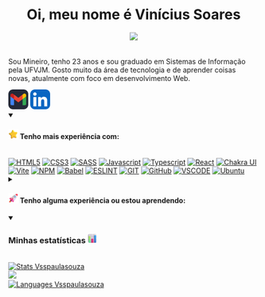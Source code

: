 <h1 align="center">Oi, meu nome é Vinícius Soares</h1>

<div align="center">  
  <img  src="https://c.tenor.com/whgQwNlVvNkAAAAi/xero-code.gif" width='400'/>
</div>

<div>
  <br/>
  <p>Sou Mineiro, tenho 23 anos e sou graduado em Sistemas de Informação pela UFVJM. Gosto muito da área de tecnologia e de aprender coisas novas, atualmente com foco em desenvolvimento Web. </p>
</div>

<div> 
  <a href="mailto:vsspaulasouza@gmail.com"><img src="./assets/icons/Gmail-Dark.svg" width="40px" title="Email" /></a>
  <a href="https://br.linkedin.com/in/vinicius-soares-ps"><img src="./assets/icons/LinkedIn.svg" width="40px" title="LinkedIn" /></a>
</div>

<div align="left">
  <details open>
    <summary><h4><img src="./assets/gifs/Star.png" alt="Star" width="20" height="20" /> Tenho mais experiência com:</h4></summary>  
    <br>
    <div>
        <a href="https://developer.mozilla.org/pt-BR/docs/Web/HTML"><img src="https://img.shields.io/badge/HTML5-E34F26?style=for-the-badge&logo=html5&logoColor=white" alt="HTML5" /></a>
        <a href="https://developer.mozilla.org/pt-BR/docs/Web/CSS"><img src="https://img.shields.io/badge/CSS3-1572B6?style=for-the-badge&logo=css3&logoColor=white" alt="CSS3" /></a>
        <a href="https://sass-lang.com/"><img src="https://img.shields.io/badge/Sass-CC6699?style=for-the-badge&logo=sass&logoColor=white" alt="SASS" /></a>
        <a href="https://developer.mozilla.org/pt-BR/docs/Web/JavaScript"><img src="https://img.shields.io/badge/JavaScript-F7DF1E?style=for-the-badge&logo=javascript&logoColor=black" alt="Javascript" /></a>
        <a href="https://www.typescriptlang.org/"><img src="https://img.shields.io/badge/Typescript-3178C6?style=for-the-badge&logo=typescript&logoColor=white" alt="Typescript" /></a>
        <a href="https://pt-br.reactjs.org/"><img src="https://img.shields.io/badge/React-20232A?style=for-the-badge&logo=react&logoColor=61DAFB" alt="React" /></a>
        <a href="https://chakra-ui.com/"><img src="https://img.shields.io/badge/Chakra_UI-2C7A7B?style=for-the-badge&logo=chakraui&logoColor=white" alt="Chakra UI" /></a>
        <a href="https://vitejs.dev/"><img src="https://img.shields.io/badge/Vite-646CFF?style=for-the-badge&logo=vite&logoColor=black" alt="Vite" /></a>
        <a href="https://www.npmjs.com/"><img src="https://img.shields.io/badge/npm-CB3837?style=for-the-badge&logo=npm&logoColor=white" alt="NPM" /></a>
        <a href="https://babeljs.io/"><img src="https://img.shields.io/badge/Babel-F9DC3E?style=for-the-badge&logo=babel&logoColor=black" alt="Babel" /></a>
        <a href="https://eslint.org/"><img src="https://img.shields.io/badge/ESLint-5050C3?style=for-the-badge&logo=eslint&logoColor=white" alt="ESLINT" /></a>
        <a href="https://git-scm.com/"><img src="https://img.shields.io/badge/Git-107C10?style=for-the-badge&logo=git&logoColor=white" alt="GIT" /></a>
        <a href="https://github.com/"><img src="https://img.shields.io/badge/GitHub-100000?style=for-the-badge&logo=github&logoColor=white" alt="GitHub" /></a>
        <a href="https://code.visualstudio.com/"><img src="https://img.shields.io/badge/VS_Code-0078D4?style=for-the-badge&logo=visual%20studio%20code&logoColor=white" alt="VSCODE" /></a>
        <a href="https://ubuntu.com/download"><img src="https://img.shields.io/badge/Ubuntu-301232?style=for-the-badge&logo=ubuntu&logoColor=white" alt="Ubuntu" /></a>
      </div>
  </details>  
</div>

<div align="left">
  <details>
    <summary><h4><img src="./assets/gifs/Rocket.png" alt="Rocket" width="20" height="20" /> Tenho alguma experiência ou estou aprendendo:</h4></summary>  
    <br>
    <div>
        <a href="https://www.python.org/"><img src="https://img.shields.io/badge/Python-3974A5?style=for-the-badge&logo=python&logoColor=white" alt="Python" /></a> 
        <a href="https://www.djangoproject.com/"><img src="https://img.shields.io/badge/Django-0C4B33?style=for-the-badge&logo=django&logoColor=white" alt="Django" /></a> 
        <a href="https://www.django-rest-framework.org/"><img src="https://img.shields.io/badge/Django Rest Framework-802D2D?style=for-the-badge&logo=django&logoColor=white" alt="Django rest framework" /></a> 
        <a href="https://www.ruby-lang.org/pt/"><img src="https://img.shields.io/badge/Ruby-CC342D?style=for-the-badge&logo=ruby&logoColor=white" alt="Ruby" /></a> 
        <a href="https://rubyonrails.org/"><img src="https://img.shields.io/badge/Rails-D30001?style=for-the-badge&logo=rubyonrails&logoColor=white" alt="Ruby on rails" /></a> 
        <a href="https://webpack.js.org/"><img src="https://img.shields.io/badge/Webpack-1C78C0?style=for-the-badge&logo=webpack&logoColor=white" alt="WEBPACK" /></a> 
        <a href="https://reactrouter.com/"><img src="https://img.shields.io/badge/React_Router-F44250?style=for-the-badge&logo=reactrouter&logoColor=white" alt="React Router"/></a> 
        <a href="https://www.framer.com/motion/"><img src="https://img.shields.io/badge/Framer_Motion-0055FF?style=for-the-badge&logo=framer&logoColor=white" alt="Framer Motion"/></a> 
        <a href="https://www.java.com/pt-BR/"><img src="https://img.shields.io/badge/Java-ED8B00?style=for-the-badge&logo=openjdk&logoColor=white" alt="Java"/></a>
        <a href="https://pt.wikipedia.org/wiki/C_(linguagem_de_programa%C3%A7%C3%A3o)"><img src="https://img.shields.io/badge/C-00599C?style=for-the-badge&logoColor=white" alt="C"/></a> 
        <a href="https://pt.wikipedia.org/wiki/C%2B%2B"><img src="https://img.shields.io/badge/C%2B%2B-00599C?style=for-the-badge&logo=c%2B%2B&logoColor=white" alt="C++"/></a>
        <a href="https://nestjs.com/"><img src="https://img.shields.io/badge/Nestjs-E0234E?style=for-the-badge&logo=nestjs&logoColor=white" alt="NestJs"/></a>
        <a href="https://www.prisma.io/"><img src="https://img.shields.io/badge/Prisma-4C51BF?style=for-the-badge&logo=prisma&logoColor=white" alt="Prisma"/></a> 
        <a href="https://tanstack.com/query/v3/"><img src="https://img.shields.io/badge/-React%20Query-FF4154?style=for-the-badge&logo=react%20query&logoColor=white" alt="Prisma"/></a> 
      </div>
  </details>  
</div>

<div align="left">
  <details open>
    <summary><h3> Minhas estatísticas <img src="./assets/icons/BarChart.png" alt="Rocket" width="20" height="20"/></h3></summary>  
    <br>
    <div>
      <a href="http://www.github.com/Vsspaulasouza"><img src="https://github-readme-stats.vercel.app/api?username=vsspaulasouza&show_icons=true&count_private=true&theme=github_dark&hide=stars,contribs&rank_icon=github&custom_title=Vinícius+Soares+GitHub+Stats" alt="Stats Vsspaulasouza" /></a>
      <br/>
      <a href="http://www.github.com/Vsspaulasouza"><img src="https://github-readme-streak-stats.herokuapp.com/?user=Vsspaulasouza&theme=neon-dark&date_format=j%20M%5B%20Y%5D&stroke=E4E2E2&ring=4C8EDA&currStreakNum=C3D1D9&sideNums=4C8EDA&currStreakLabel=4C8EDA&sideLabels=C2D0D8&dates=909BA2&fire=E34C2D&border=FFFFFF&background=0D1117" /></a>
      <br/>
      <a href="http://www.github.com/Vsspaulasouza"><img src="https://github-readme-stats.vercel.app/api/top-langs/?username=anuraghazra&theme=github_dark&layout=compact&langs_count=4" alt="Languages Vsspaulasouza" /></a>
      </div>
  </details>  
</div>
